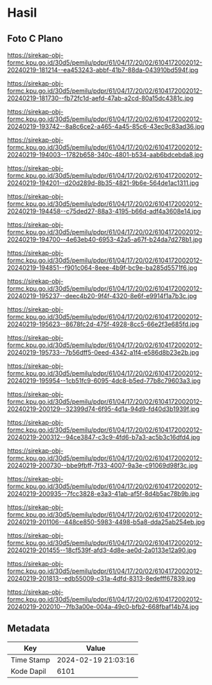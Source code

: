 # Hasil

## Foto C Plano

https://sirekap-obj-formc.kpu.go.id/30d5/pemilu/pdpr/61/04/17/20/02/6104172002012-20240219-181214--ea453243-abbf-41b7-88da-043910bd594f.jpg

https://sirekap-obj-formc.kpu.go.id/30d5/pemilu/pdpr/61/04/17/20/02/6104172002012-20240219-181730--fb72fc1d-aefd-47ab-a2cd-80a15dc4381c.jpg

https://sirekap-obj-formc.kpu.go.id/30d5/pemilu/pdpr/61/04/17/20/02/6104172002012-20240219-193742--8a8c6ce2-a465-4a45-85c6-43ec9c83ad36.jpg

https://sirekap-obj-formc.kpu.go.id/30d5/pemilu/pdpr/61/04/17/20/02/6104172002012-20240219-194003--1782b658-340c-4801-b534-aab6bdcebda8.jpg

https://sirekap-obj-formc.kpu.go.id/30d5/pemilu/pdpr/61/04/17/20/02/6104172002012-20240219-194201--d20d289d-8b35-4821-9b6e-564de1ac1311.jpg

https://sirekap-obj-formc.kpu.go.id/30d5/pemilu/pdpr/61/04/17/20/02/6104172002012-20240219-194458--c75ded27-88a3-4195-b66d-adf4a3608e14.jpg

https://sirekap-obj-formc.kpu.go.id/30d5/pemilu/pdpr/61/04/17/20/02/6104172002012-20240219-194700--4e63eb40-6953-42a5-a67f-b24da7d278b1.jpg

https://sirekap-obj-formc.kpu.go.id/30d5/pemilu/pdpr/61/04/17/20/02/6104172002012-20240219-194851--f901c064-8eee-4b9f-bc9e-ba285d5571f6.jpg

https://sirekap-obj-formc.kpu.go.id/30d5/pemilu/pdpr/61/04/17/20/02/6104172002012-20240219-195237--deec4b20-9f4f-4320-8e6f-e9914f1a7b3c.jpg

https://sirekap-obj-formc.kpu.go.id/30d5/pemilu/pdpr/61/04/17/20/02/6104172002012-20240219-195623--8678fc2d-475f-4928-8cc5-66e2f3e685fd.jpg

https://sirekap-obj-formc.kpu.go.id/30d5/pemilu/pdpr/61/04/17/20/02/6104172002012-20240219-195733--7b56dff5-0eed-4342-a1f4-e586d8b23e2b.jpg

https://sirekap-obj-formc.kpu.go.id/30d5/pemilu/pdpr/61/04/17/20/02/6104172002012-20240219-195954--1cb51fc9-6095-4dc8-b5ed-77b8c79603a3.jpg

https://sirekap-obj-formc.kpu.go.id/30d5/pemilu/pdpr/61/04/17/20/02/6104172002012-20240219-200129--32399d74-6f95-4d1a-94d9-fd40d3b1939f.jpg

https://sirekap-obj-formc.kpu.go.id/30d5/pemilu/pdpr/61/04/17/20/02/6104172002012-20240219-200312--94ce3847-c3c9-4fd6-b7a3-ac5b3c16dfd4.jpg

https://sirekap-obj-formc.kpu.go.id/30d5/pemilu/pdpr/61/04/17/20/02/6104172002012-20240219-200730--bbe9fbff-7f33-4007-9a3e-c91069d98f3c.jpg

https://sirekap-obj-formc.kpu.go.id/30d5/pemilu/pdpr/61/04/17/20/02/6104172002012-20240219-200935--7fcc3828-e3a3-41ab-af5f-8d4b5ac78b9b.jpg

https://sirekap-obj-formc.kpu.go.id/30d5/pemilu/pdpr/61/04/17/20/02/6104172002012-20240219-201106--448ce850-5983-4498-b5a8-dda25ab254eb.jpg

https://sirekap-obj-formc.kpu.go.id/30d5/pemilu/pdpr/61/04/17/20/02/6104172002012-20240219-201455--18cf539f-afd3-4d8e-ae0d-2a0133e12a90.jpg

https://sirekap-obj-formc.kpu.go.id/30d5/pemilu/pdpr/61/04/17/20/02/6104172002012-20240219-201813--edb55009-c31a-4dfd-8313-8edefff67839.jpg

https://sirekap-obj-formc.kpu.go.id/30d5/pemilu/pdpr/61/04/17/20/02/6104172002012-20240219-202010--7fb3a00e-004a-49c0-bfb2-668fbaf14b74.jpg


## Metadata

| Key        | Value               |
| ---------- | ------------------- |
| Time Stamp | 2024-02-19 21:03:16 |
| Kode Dapil | 6101                |




